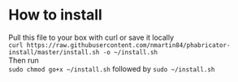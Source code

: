 # How to install
Pull this file to your box with curl or save it locally  
`curl https://raw.githubusercontent.com/nmartin84/phabricator-install/master/install.sh -o ~/install.sh`  
Then run  
`sudo chmod go+x ~/install.sh` followed by `sudo ~/install.sh`
